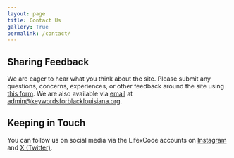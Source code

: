 ```yaml
---
layout: page
title: Contact Us
gallery: True
permalink: /contact/
---
```

## Sharing Feedback  
We are eager to hear what you think about the site. Please submit any questions, concerns, experiences, or other feedback around the site using [this form](https://forms.gle/dv8bAaag4L3BjMeAA). We are also available via [email](admin@keywordsforblacklouisiana.org) at [admin@keywordsforblacklouisiana.org](admin@keywordsforblacklouisiana.org).  

## Keeping in Touch  
You can follow us on social media via the LifexCode accounts on [Instagram](https://www.instagram.com/life_x_code/) and [X (Twitter)](https://x.com/life_x_code).
